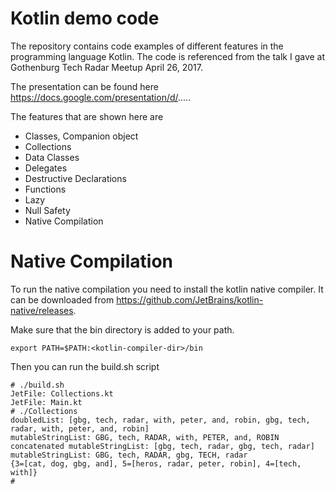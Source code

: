 # Kotlin demo code

The repository contains code examples of different features in the programming language
Kotlin. The code is referenced from the talk I gave at Gothenburg Tech Radar Meetup
April 26, 2017.

The presentation can be found here https://docs.google.com/presentation/d/.....

The features that are shown here are

* Classes, Companion object
* Collections
* Data Classes
* Delegates
* Destructive Declarations
* Functions
* Lazy
* Null Safety
* Native Compilation

# Native Compilation

To run the native compilation you need to install the kotlin native compiler.
It can be downloaded from https://github.com/JetBrains/kotlin-native/releases.

Make sure that the bin directory is added to your path.

    export PATH=$PATH:<kotlin-compiler-dir>/bin
    
Then you can run the build.sh script

    # ./build.sh
    JetFile: Collections.kt
    JetFile: Main.kt
    # ./Collections
    doubledList: [gbg, tech, radar, with, peter, and, robin, gbg, tech, radar, with, peter, and, robin]
    mutableStringList: GBG, tech, RADAR, with, PETER, and, ROBIN
    concatenated mutableStringList: [gbg, tech, radar, gbg, tech, radar]
    mutableStringList: GBG, tech, RADAR, gbg, TECH, radar
    {3=[cat, dog, gbg, and], 5=[heros, radar, peter, robin], 4=[tech, with]}
    #
